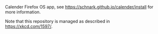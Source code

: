 Calender Firefox OS app, see https://schnark.github.io/calender/install for more information.

Note that this repository is managed as described in https://xkcd.com/1597/.


